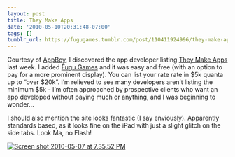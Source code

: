 ```yaml
---
layout: post
title: They Make Apps
date: '2010-05-10T20:31:48-07:00'
tags: []
tumblr_url: https://fugugames.tumblr.com/post/110411924996/they-make-apps
---
```

Courtesy of [AppBoy](http://appboy.com/), I discovered the app developer listing [They Make Apps](http://theymakeapps.com/) last week. I added [Fugu Games](http://fugugames.com/) and it was easy and free (with an option to pay for a more prominent display). You can list your rate rate in $5k quanta up to “over $20k”. I’m relieved to see many developers aren’t listing the minimum $5k - I’m often approached by prospective clients who want an app developed without paying much or anything, and I was beginning to wonder…

I should also mention the site looks fantastic (I say enviously). Apparently standards based, as it looks fine on the iPad with just a slight glitch on the side tabs. Look Ma, no Flash!

[![](http://itshardtofondlepenguins.com/wp-content/uploads/2010/05/Screen-shot-2010-05-07-at-7.35.52-PM.png "Screen shot 2010-05-07 at 7.35.52 PM")](http://itshardtofondlepenguins.com/wp-content/uploads/2010/05/Screen-shot-2010-05-07-at-7.35.52-PM.png)

